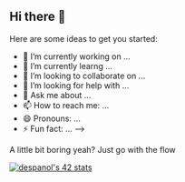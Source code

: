 ## Hi there 👋

Here are some ideas to get you started:

- 🔭 I’m currently working on ...
- 🌱 I’m currently learng ...
- 👯 I’m looking to collaborate on ...
- 🤔 I’m looking for help with ...
- 💬 Ask me about ...
- 📫 How to reach me: ...
- 😄 Pronouns: ...
- ⚡ Fun fact: ...
-->

A little bit boring yeah? Just go with the flow

[![despanol's 42 stats](https://badge.mediaplus.ma/binary/despanol?1337Badge=off)](https://github.com/oakoudad/badge42)

